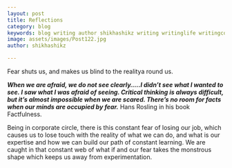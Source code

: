 ```yaml
---
layout: post
title: Reflections
category: blog
keywords: blog writing author shikhashikz writing writinglife writingcommunity dailyblogpost dailyblogpostchallenge happiness suffering life experiences 
image: assets/images/Post122.jpg
author: shikhashikz

---
```

Fear shuts us, and makes us blind to the realitya round us.

***When we are afraid, we do not see clearly…..I didn’t see what I wanted to see. I saw what I was afraid of seeing. Critical thinking is always difficult, but it’s almost impossible when we are scared. There’s no room for facts when our minds are occupied by fear.***
Hans Rosling in his book Factfulness.

Being in corporate circle, there is this constant fear of losing our job, which causes us to lose touch with the reality of what we can do, and what is our expertise and how we can build our path of constant learning. We are caught in that constant web of what if and our fear takes the monstrous shape which keeps us away from experimentation. 
